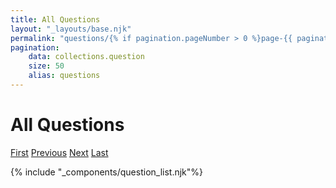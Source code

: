 ```yaml
---
title: All Questions
layout: "_layouts/base.njk"
permalink: "questions/{% if pagination.pageNumber > 0 %}page-{{ pagination.pageNumber + 1 }}{% endif %}/"
pagination:
    data: collections.question
    size: 50
    alias: questions
---
```

# All Questions

[First]({{pagination.href.first}})
[Previous]({{pagination.href.previous}})
[Next]({{pagination.href.next}})
[Last]({{pagination.href.last}})


{% include "_components/question_list.njk"%}
